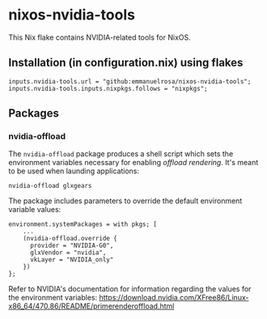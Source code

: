 # nixos-nvidia-tools
This Nix flake contains NVIDIA-related tools for NixOS.

## Installation (in configuration.nix) using flakes

```
inputs.nvidia-tools.url = "github:emmanuelrosa/nixos-nvidia-tools";
inputs.nvidia-tools.inputs.nixpkgs.follows = "nixpkgs";
```

## Packages

### nvidia-offload

The `nvidia-offload` package produces a shell script which sets the environment variables necessary for enabling _offload rendering_. It's meant to be used when launding applications:

```
nvidia-offload glxgears
```

The package includes parameters to override the default environment variable values:

```
environment.systemPackages = with pkgs; [
    ...
    (nvidia-offload.override {
      provider = "NVIDIA-G0",
      glxVendor = "nvidia",
      vkLayer = "NVIDIA_only"
    })
};
```

Refer to NVIDIA's documentation for information regarding the values for the environment variables: https://download.nvidia.com/XFree86/Linux-x86_64/470.86/README/primerenderoffload.html

